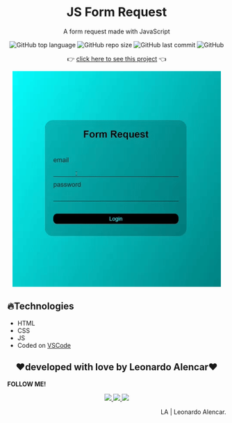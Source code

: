 <h1 align="center">JS Form Request</h1>
<p align="center">A form request made with JavaScript</p>

<p align="center">  
  <img alt="GitHub top language" src="https://img.shields.io/github/languages/top/AlencarLeo/JS-FormRequest?style=for-the-badge">
  <img alt="GitHub repo size" src="https://img.shields.io/github/repo-size/AlencarLeo/JS-FormRequest?style=for-the-badge">
  <img alt="GitHub last commit" src="https://img.shields.io/github/last-commit/AlencarLeo/JS-FormRequest?style=for-the-badge">
  <img alt="GitHub" src="https://img.shields.io/github/license/AlencarLeo/JS-FormRequest?style=for-the-badge">
</p>

<p align="center">
  👉 <a href="https://alencarleo.github.io/JS-FormRequest/">click here to see this project</a> 👈
</p>

<p align="center">
  <img src="readme/demo.gif">
</p>

<h2>🔥Technologies</h2>
<ul>
  <li>HTML</li>
  <li>CSS</li>
  <li>JS</li>
  <li>Coded on <a href="https://code.visualstudio.com/">VSCode</a></li>
</ul>


<h2 align="center">❤️developed with love by Leonardo Alencar❤️</h2>
<p><b>FOLLOW ME!</b></p>

<p align="center">
  <a href="https://www.instagram.com/leonardoaprado/">
    <img src="https://img.shields.io/badge/Instagram-E4405F?style=for-the-badge&logo=instagram&logoColor=white">
  </a>
  
  <a href="https://www.linkedin.com/in/leonardo-alencar-5749aa1b0/">
    <img src="https://img.shields.io/badge/LinkedIn-0077B5?style=for-the-badge&logo=linkedin&logoColor=white">
  </a>
  
  <a href="https://github.com/AlencarLeo">
    <img src="https://img.shields.io/badge/GitHub-100000?style=for-the-badge&logo=github&logoColor=white">
  </a>
</p>

<p align="right">LA | Leonardo Alencar.</p>
